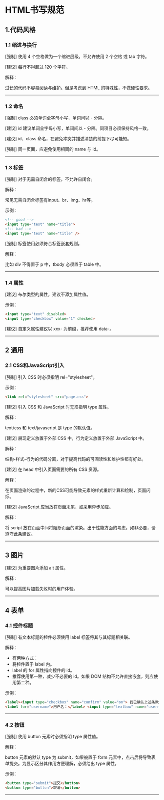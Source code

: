 # HTML书写规范


## 1.代码风格


### 1.1 缩进与换行

[强制] 使用 4 个空格做为一个缩进层级，不允许使用 2 个空格 或 tab 字符。

[建议] 每行不得超过 120 个字符。

解释：

过长的代码不容易阅读与维护。但是考虑到 HTML 的特殊性，不做硬性要求。

----------------

### 1.2 命名

[强制] class 必须单词全字母小写，单词间以 - 分隔。

[建议] id 建议单词全字母小写，单词间以 - 分隔。同项目必须保持风格一致。

[建议] id、class 命名，在避免冲突并描述清楚的前提下尽可能短。

[强制] 同一页面，应避免使用相同的 name 与 id。

----------------

### 1.3  标签

[强制] 对于无需自闭合的标签，不允许自闭合。

解释：

常见无需自闭合标签有input、br、img、hr等。

示例：
```html
<!-- good -->
<input type="text" name="title">
<!-- bad -->
<input type="text" name="title" />
```

[强制] 标签使用必须符合标签嵌套规则。

解释：

比如 div 不得置于 p 中，tbody 必须置于 table 中。

-----------------

### 1.4 属性

[建议] 布尔类型的属性，建议不添加属性值。

示例：
```html
<input type="text" disabled>
<input type="checkbox" value="1" checked>
```

[建议] 自定义属性建议以 xxx- 为前缀，推荐使用 data-。

-----------------

## 2 通用


### 2.1 CSS和JavaScript引入

[强制] 引入 CSS 时必须指明 rel="stylesheet"。

示例：
```html
<link rel="stylesheet" src="page.css">
```

[建议] 引入 CSS 和 JavaScript 时无须指明 type 属性。

解释：

text/css 和 text/javascript 是 type 的默认值。


[建议] 展现定义放置于外部 CSS 中，行为定义放置于外部 JavaScript 中。

解释：

结构-样式-行为的代码分离，对于提高代码的可阅读性和维护性都有好处。


[建议] 在 head 中引入页面需要的所有 CSS 资源。

解释：

在页面渲染的过程中，新的CSS可能导致元素的样式重新计算和绘制，页面闪烁。


[建议] JavaScript 应当放在页面末尾，或采用异步加载。

解释：

将 script 放在页面中间将阻断页面的渲染。出于性能方面的考虑，如非必要，请遵守此条建议。


-------------------

## 3 图片


[建议] 为重要图片添加 alt 属性。

解释：

可以提高图片加载失败时的用户体验。


---------------------

## 4 表单



### 4.1 控件标题

[强制] 有文本标题的控件必须使用 label 标签将其与其标题相关联。

解释：
* 有两种方式：
* 将控件置于 label 内。
* label 的 for 属性指向控件的 id。
* 推荐使用第一种，减少不必要的 id。如果 DOM 结构不允许直接嵌套，则应使用第二种。

示例：
```html
<label><input type="checkbox" name="confirm" value="on"> 我已确认上述条款</label>
<label for="username">用户名：</label> <input type="textbox" name="username" id="username">
```

-------------------

### 4.2 按钮


[强制] 使用 button 元素时必须指明 type 属性值。

解释：

button 元素的默认 type 为 submit，如果被置于 form 元素中，点击后将导致表单提交。为显示区分其作用方便理解，必须给出 type 属性。

示例：
```html
<button type="submit">提交</button>
<button type="button">取消</button>
```

-----------------------